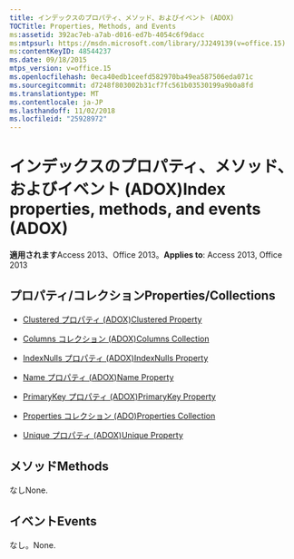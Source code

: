 ```yaml
---
title: インデックスのプロパティ、メソッド、およびイベント (ADOX)
TOCTitle: Properties, Methods, and Events
ms:assetid: 392ac7eb-a7ab-d016-ed7b-4054c6f9dacc
ms:mtpsurl: https://msdn.microsoft.com/library/JJ249139(v=office.15)
ms:contentKeyID: 48544237
ms.date: 09/18/2015
mtps_version: v=office.15
ms.openlocfilehash: 0eca40edb1ceefd582970ba49ea587506eda071c
ms.sourcegitcommit: d7248f803002b31cf7fc561b03530199a9b0a8fd
ms.translationtype: MT
ms.contentlocale: ja-JP
ms.lasthandoff: 11/02/2018
ms.locfileid: "25928972"
---
```

# <a name="index-properties-methods-and-events-adox"></a><span data-ttu-id="1e30a-102">インデックスのプロパティ、メソッド、およびイベント (ADOX)</span><span class="sxs-lookup"><span data-stu-id="1e30a-102">Index properties, methods, and events (ADOX)</span></span>


<span data-ttu-id="1e30a-103">**適用されます**Access 2013、Office 2013。</span><span class="sxs-lookup"><span data-stu-id="1e30a-103">**Applies to**: Access 2013, Office 2013</span></span>

## <a name="propertiescollections"></a><span data-ttu-id="1e30a-104">プロパティ/コレクション</span><span class="sxs-lookup"><span data-stu-id="1e30a-104">Properties/Collections</span></span>

- [<span data-ttu-id="1e30a-105">Clustered プロパティ (ADOX)</span><span class="sxs-lookup"><span data-stu-id="1e30a-105">Clustered Property</span></span>](clustered-property-adox.md)

- [<span data-ttu-id="1e30a-106">Columns コレクション (ADOX)</span><span class="sxs-lookup"><span data-stu-id="1e30a-106">Columns Collection</span></span>](columns-collection-adox.md)

- [<span data-ttu-id="1e30a-107">IndexNulls プロパティ (ADOX)</span><span class="sxs-lookup"><span data-stu-id="1e30a-107">IndexNulls Property</span></span>](indexnulls-property-adox.md)

- [<span data-ttu-id="1e30a-108">Name プロパティ (ADOX)</span><span class="sxs-lookup"><span data-stu-id="1e30a-108">Name Property</span></span>](name-property-adox.md)

- [<span data-ttu-id="1e30a-109">PrimaryKey プロパティ (ADOX)</span><span class="sxs-lookup"><span data-stu-id="1e30a-109">PrimaryKey Property</span></span>](primarykey-property-adox.md)

- [<span data-ttu-id="1e30a-110">Properties コレクション (ADO)</span><span class="sxs-lookup"><span data-stu-id="1e30a-110">Properties Collection</span></span>](properties-collection-ado.md)

- [<span data-ttu-id="1e30a-111">Unique プロパティ (ADOX)</span><span class="sxs-lookup"><span data-stu-id="1e30a-111">Unique Property</span></span>](unique-property-adox.md)

## <a name="methods"></a><span data-ttu-id="1e30a-112">メソッド</span><span class="sxs-lookup"><span data-stu-id="1e30a-112">Methods</span></span>

<span data-ttu-id="1e30a-113">なし</span><span class="sxs-lookup"><span data-stu-id="1e30a-113">None.</span></span>

## <a name="events"></a><span data-ttu-id="1e30a-114">イベント</span><span class="sxs-lookup"><span data-stu-id="1e30a-114">Events</span></span>

<span data-ttu-id="1e30a-115">なし。</span><span class="sxs-lookup"><span data-stu-id="1e30a-115">None.</span></span>

